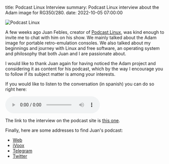 title: Podcast Linux Interview
summary: Podcast Linux interview about the Adam image for RG350/280.
date: 2022-10-05 07:00:00

![Podcast Linux](/images/posts/2022-10-05_entrevista_podcast_linux/logo-plano.png)

A few weeks ago Juan Febles, creator of [Podcast Linux](https://podcastlinux.com/), was kind enough to invite me to chat with him on his show. We mainly talked about the Adam image for portable retro-emulation consoles. We also talked about my beginnings and journey with Linux and free software, an operating system and philosophy that both Juan and I are passionate about.

I would like to thank Juan again for having noticed the Adam project and considering it as content for his podcast, which by the way I encourage you to follow if its subject matter is among your interests.

If you would like to listen to the conversation (in spanish) you can do so right here:

<audio controls="">
  <source src="https://archive.org/download/podcast_linux/PL166.ogg" type="audio/ogg">
  <source src="https://archive.org/download/podcast_linux/PL166.mp3" type="audio/mpeg">
</audio>

The link to the interview on the podcast site is [this one](https://podcastlinux.com/posts/podcastlinux/166-Podcast-Linux/).

Finally, here are some addresses to find Juan's podcast:

* [Web](https://podcastlinux.com/)
* [iVoox](https://www.ivoox.com/podcast-podcast-linux_sq_f1297890_1.html)
* [Telegram](https://t.me/podcastlinux)
* [Twitter](https://twitter.com/podcastlinux)